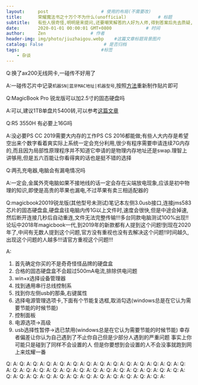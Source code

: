 ```yaml
---
layout:     post                    # 使用的布局(不需要改)
title:      荣耀魔法书之十万个不为什么(unofficial)            # 标题
subtitle:   有些人很奇怪,明明是来提问,还要嘲笑解答的人好为人师,得到答案后先去质疑,然后觉得自己在技术方面拼不过,就要从道德制高点压制一下 #副标题
date:       2020-01-01 00:00:01 GMT+0800             # 时间
author:     Zen                 # 作者
header-img: img/photo/jiuzhaigou.webp    #这篇文章标题背景图片
catalog: False                       # 是否归档
tags:                               #标签
    - 杂谈
---
```


Q:换了ax200无线网卡,一碰传不好用了

A:一碰传芯片中记录`机器SN|蓝牙MAC地址|机器型号`,按照[方法](https://zhangyiming748.github.io/2019/11/18/RebuildWirelessCard/)重新制作贴片即可

Q:MagicBook Pro 锐龙版可以加2.5寸的固态硬盘吗

A:可以,建议1TB单盘片5400转,可以参考[这篇文章](https://zhangyiming748.github.io/2019/11/04/Honor/)

Q:R5 3550H 有必要上16G吗

A:没必要PS CC 2019需要大内存的工作PS CS 2016都能做;有些人大内存是希望空出来个数字看着爽实际上系统一定会充分利用,很少有程序需要申请连续7G内存的,而且因为局部性原理程序并不知道它申请的是物理内存地址还是swap.理智上讲够用,但是五六百能让你看得爽的话也是挺不错的选择

Q:两孔充电器,电脑会有漏电情况吗

A:一定会,金属外壳电脑如果不接地线的话一定会存在尖端放电现象,应该是初中物理的知识,即使是高贵的苹果也漏电,不过苹果有卖三相适配器的

Q:magicbook20019锐龙版(其他型号未测试)笔记本左侧3.0usb接口,连接jms583芯片的固态硬盘盒,硬盘盒往电脑内传1G以上文件时,速度会很快,但是中途会掉速,然后断开连接几秒后自动重连,文件无法完整传输!!!多台同款电脑测试100%出现!!论坛中2018年magicbook一代,到2019年的新款都有人提到这个问题!到现在2020年了,中间有无数人提到这个问题,官方没有重视也没有去解决这个问题!!时间越久,出现这个问题的人越多!!!请官方重视这个问题!!!

A:
1. 首先确定你买的不是奇奇怪怪品牌的硬盘盒
2. 合格的固态硬盘盒不会超过500mA电流,排除供电问题
3. win+x选择设备管理器
4. 找到通用串行总线控制系
5. 找到你左侧usb的那条,右键属性
6. 选择电源管理选项卡,下面有个节能复选框,取消勾选(windows总是在它认为需要节能的时候节能)
7. 控制面板
8. 电源选项->高级
9. usb选择性暂停->选已禁用(windows总是在它认为需要节能的时候节能)
幸存者偏差让你认为自己遇到了不止你自己但是少部分人遇到的严重问题
事实上你可能只是碰到了同样不会设置的人
但是你要想到会设置的人不会没事就跑到网上来炫耀一番

Q:
A:
Q:
A:
Q:
A:
Q:
A:
Q:
A:
Q:
A:
Q:
A:
Q:
A:
Q:
A:
Q:
A:
Q:
A:
Q:
A:
Q:
A:
Q:
A:
Q:
A:
Q:
A:
Q:
A:
Q:
A:
Q:
A:
Q:
A:
Q:
A:
Q:
A:
Q:
A:
Q:
A:
Q:
A:
Q:
A:
Q:
A:
Q:
A:
Q:
A:
Q:
A:
Q:
A:
Q:
A:
Q:
A:
Q:
A:
Q:
A:
Q:
A:
Q:
A:
Q:
A:
Q:
A:
